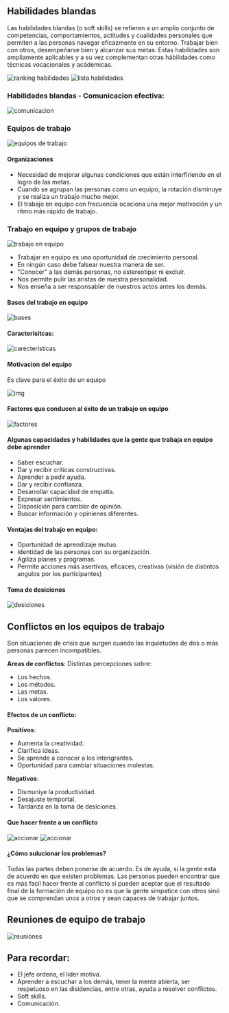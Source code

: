 ## Habilidades blandas

Las habilidades blandas (o soft skills) se refieren a un amplio conjunto de competencias, comportamientos, actitudes y cualidades personales que permiten a las personas navegar eficazmente en su entorno. Trabajar bien con otros, desempeñarse bien y alcanzar sus metas. Estas habilidades son ampliamente aplicables y a su vez complementan otras hábilidades como técnicas vocacionales y acádemicas.

![ranking habilidades](img/habilidades.png)
![lista habilidades](img/listahabilidades.png)

### Habilidades blandas - Comunicacion efectiva:

![comunicacion](img/comunicacion.png)

### Equipos de trabajo

![equipos de trabajo](img/equiposdetrabajo.png)

#### Organizaciones
- Necesidad de mejorar algunas condiciones que están interfiriendo en el logro de las metas.
- Cuando se agrupan las personas como un equipo, la rotación disminuye y se realiza un trabajo mucho mejor.
- El trabajo en equipo con frecuencia ocaciona una mejor motivación y un ritmo más rápido de trabajo.

### Trabajo en equipo y grupos de trabajo

![trabajo en equipo](img/trabajoenequipo.png)

- Trabajar en equipo es una oportunidad de crecimiento personal.
- En ningún caso debe falsear nuestra manera de ser.
- "Conocer" a las demás personas, no estereotipar ni excluir.
- Nos permite pulir las aristas de nuestra personalidad.
- Nos enseña a ser responsabler de nuestros actos antes los demás.

#### Bases del trabajo en equipo
![bases](img/basestrabajo.png)

#### Caracterisitcas:

![carecteristicas](img/caracteristicas.png)

#### Motivacion del equipo
Es clave para el éxito de un equipo

![img](img/incentivaciones.png)

#### Factores que conducen al éxito de un trabajo en equipo

![factores](img/factores.png)

#### Algunas capacidades y habilidades que la gente que trabaja en equipo debe aprender

- Saber escuchar.
- Dar y recibir criticas constructivas.
- Aprender a pedir ayuda.
- Dar y recibir confianza.
- Desarrollar capacidad de empatía.
- Expresar sentimientos.
- Disposición para cambiar de opinión.
- Buscar información y opinienes diferentes.
  
#### Ventajas del trabajo en equipo:
- Oportunidad de aprendizaje mutuo.
- Identidad de las personas con su organización.
- Agiliza planes y programas.
- Permite acciones más asertivas, eficaces, creativas (visión de distintos angulos por los participantes)

#### Toma de desiciones

![desiciones](img/desiciones.png)

## Conflictos en los equipos de trabajo

Son situaciones de crisis que surgen cuando las inquietudes de dos o más personas parecen incompatibles.

**Areas de conflictos**: Distintas percepciones sobre:

- Los hechos.
- Los métodos.
- Las metas.
- Los valores.
  
#### Efectos de un conflicto:

**Positivos**:

- Aumenta la creatividad.
- Clarifica ideas.
- Se aprende a conocer a los intengrantes.
- Oportunidad para cambiar situaciones molestas.

**Negativos**:
- Dismuniye la productividad.
- Desajuste temportal.
- Tardanza en la toma de desiciones.

#### Que hacer frente a un conflicto

![accionar](img/accionar.png)
![accionar](img/accionar2.png)

#### ¿Cómo sulucionar los problemas?

Todas las partes deben ponerse de acuerdo. Es de ayuda, si la gente esta de acuerdo en  que existen problemas.
Las personas pueden encontrar que es más facíl hacer frente al conflicto si pueden aceptar que el resultado final de la formación de equipo no es que la gente simpatice con otros sinó que se comprendan unos a otros y sean capaces de trabajar juntos.

## Reuniones de equipo de trabajo

![reuniones](img/reuniones.png)


## Para recordar:

- El jefe ordena, el lider motiva.
- Aprender a escuchar a los demás, tener la mente abierta, ser respetuoso en las disidencias, entre otras, ayuda a resolver conflictos.
- Soft skills.
- Comunicación.